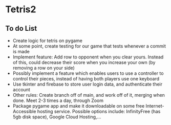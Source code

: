 # Tetris2

## To do List
* Create logic for tetris on pygame
* At some point, create testing for our game that tests whenever a commit is made
* Implement feature: Add row to opponent when you clear yours. Instead of this, could decrease their score when you increase your own (by removing a row on your side)
* Possibly implement a feature which enables users to use a controller to control their pieces, instead of having both players use one keyboard
* Use tkinter and firebase to store user login data, and authenticate their account
* Other rules: Create branch off of main, and work off of it, merging when done. Meet 2-3 times a day, through Zoom
* Package pygame app and make it downloadable on some free Internet-Accessible hosting service. Possible options include: InfinityFree (has 5gb disk space), Google Cloud Hosting,...
